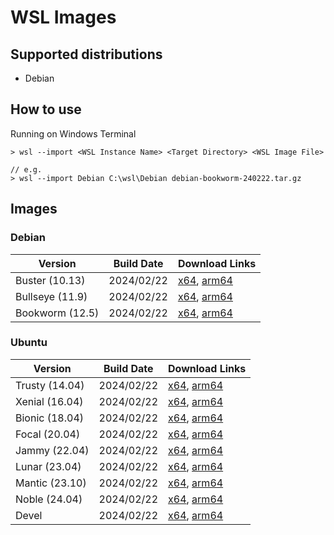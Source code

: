 # WSL Images

## Supported distributions
- Debian

## How to use
Running on Windows Terminal
```
> wsl --import <WSL Instance Name> <Target Directory> <WSL Image File>

// e.g.
> wsl --import Debian C:\wsl\Debian debian-bookworm-240222.tar.gz
```

## Images

### Debian
| Version | Build Date | Download Links |
| ------- | ---------- | -------------- |
| Buster (10.13)  | 2024/02/22 | [x64](https://github.com/shinosaki/wsl-images/releases/download/debian-buster-240222/debian-buster-amd64-20240222.tar.gz), [arm64](https://github.com/shinosaki/wsl-images/releases/download/debian-buster-240222/debian-buster-arm64-20240222.tar.gz) |
| Bullseye (11.9) | 2024/02/22 | [x64](https://github.com/shinosaki/wsl-images/releases/download/debian-bullseye-240222/debian-bullseye-amd64-20240222.tar.gz), [arm64](https://github.com/shinosaki/wsl-images/releases/download/debian-bullseye-240222/debian-bullseye-arm64-20240222.tar.gz) |
| Bookworm (12.5) | 2024/02/22 | [x64](https://github.com/shinosaki/wsl-images/releases/download/debian-bookworm-240222/debian-bookworm-amd64-20240222.tar.gz), [arm64](https://github.com/shinosaki/wsl-images/releases/download/debian-bookworm-240222/debian-bookworm-arm64-20240222.tar.gz) |

### Ubuntu

| Version | Build Date | Download Links |
| ------- | ---------- | -------------- |
| Trusty (14.04) | 2024/02/22 | [x64](https://github.com/shinosaki/wsl-images/releases/download/ubuntu-trusty-240222/ubuntu-trusty-amd64-20240222.tar.gz), [arm64](https://github.com/shinosaki/wsl-images/releases/download/ubuntu-trusty-240222/ubuntu-trusty-arm64-20240222.tar.gz) |
| Xenial (16.04) | 2024/02/22 | [x64](https://github.com/shinosaki/wsl-images/releases/download/ubuntu-xenial-240222/ubuntu-xenial-amd64-20240222.tar.gz), [arm64](https://github.com/shinosaki/wsl-images/releases/download/ubuntu-xenial-240222/ubuntu-xenial-arm64-20240222.tar.gz) |
| Bionic (18.04) | 2024/02/22 | [x64](https://github.com/shinosaki/wsl-images/releases/download/ubuntu-bionic-240222/ubuntu-bionic-amd64-20240222.tar.gz), [arm64](https://github.com/shinosaki/wsl-images/releases/download/ubuntu-bionic-240222/ubuntu-bionic-arm64-20240222.tar.gz) |
| Focal (20.04)  | 2024/02/22 | [x64](https://github.com/shinosaki/wsl-images/releases/download/ubuntu-focal-240222/ubuntu-focal-amd64-20240222.tar.gz), [arm64](https://github.com/shinosaki/wsl-images/releases/download/ubuntu-focal-240222/ubuntu-focal-arm64-20240222.tar.gz) |
| Jammy (22.04)  | 2024/02/22 | [x64](https://github.com/shinosaki/wsl-images/releases/download/ubuntu-jammy-240222/ubuntu-jammy-amd64-20240222.tar.gz), [arm64](https://github.com/shinosaki/wsl-images/releases/download/ubuntu-jammy-240222/ubuntu-jammy-arm64-20240222.tar.gz) |
| Lunar (23.04)  | 2024/02/22 | [x64](https://github.com/shinosaki/wsl-images/releases/download/ubuntu-lunar-240222/ubuntu-lunar-amd64-20240222.tar.gz), [arm64](https://github.com/shinosaki/wsl-images/releases/download/ubuntu-lunar-240222/ubuntu-lunar-arm64-20240222.tar.gz) |
| Mantic (23.10) | 2024/02/22 | [x64](https://github.com/shinosaki/wsl-images/releases/download/ubuntu-mantic-240222/ubuntu-mantic-amd64-20240222.tar.gz), [arm64](https://github.com/shinosaki/wsl-images/releases/download/ubuntu-mantic-240222/ubuntu-mantic-arm64-20240222.tar.gz) |
| Noble (24.04)  | 2024/02/22 | [x64](https://github.com/shinosaki/wsl-images/releases/download/ubuntu-noble-240222/ubuntu-noble-amd64-20240222.tar.gz), [arm64](https://github.com/shinosaki/wsl-images/releases/download/ubuntu-noble-240222/ubuntu-noble-arm64-20240222.tar.gz) |
| Devel          | 2024/02/22 | [x64](https://github.com/shinosaki/wsl-images/releases/download/ubuntu-devel-240222/ubuntu-devel-amd64-20240222.tar.gz), [arm64](https://github.com/shinosaki/wsl-images/releases/download/ubuntu-devel-240222/ubuntu-devel-arm64-20240222.tar.gz) |
